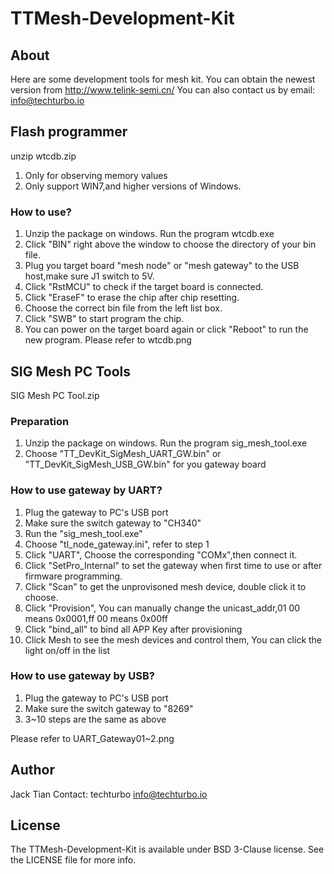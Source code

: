 # TTMesh-Development-Kit

## About

Here are some development tools for mesh kit. You can obtain the newest version from 
http://www.telink-semi.cn/ 
You can also contact us by email:
info@techturbo.io 

## Flash programmer
unzip wtcdb.zip
1. Only for observing memory values
2. Only support WIN7,and higher versions of Windows.

### How to use?
1. Unzip the package on windows. Run the program wtcdb.exe
2. Click "BIN" right above the window to choose the directory of your bin file.
3. Plug you target board "mesh node" or "mesh gateway" to the USB host,make sure J1 switch to 5V.
3. Click "RstMCU" to check if the target board is connected.
4. Click "EraseF" to erase the chip after chip resetting.
5. Choose the correct bin file from the left list box.
6. Click "SWB" to start program the chip.
7. You can power on the target board again or click "Reboot" to run the new program.
Please refer to wtcdb.png

## SIG Mesh PC Tools
SIG Mesh PC Tool.zip

### Preparation
1. Unzip the package on windows. Run the program sig_mesh_tool.exe
2. Choose "TT_DevKit_SigMesh_UART_GW.bin" or "TT_DevKit_SigMesh_USB_GW.bin" for you gateway board
 
### How to use gateway by UART?
1. Plug the gateway to PC's USB port
2. Make sure the switch gateway to "CH340"
3. Run the "sig_mesh_tool.exe"
4. Choose "tl_node_gateway.ini", refer to step 1
5. Click "UART", Choose the corresponding "COMx",then connect it.
6. Click "SetPro_Internal" to set the gateway when first time to use or after firmware programming.
7. Click "Scan" to get the unprovisoned mesh device, double click it to choose.
8. Click "Provision", You can manually change the unicast_addr,01 00 means 0x0001,ff 00 means 0x00ff
9. Click "bind_all" to bind all APP Key after provisioning
10. Click Mesh to see the mesh devices and control them, You can click the light on/off in the list


### How to use gateway by USB?
1. Plug the gateway to PC's USB port
2. Make sure the switch gateway to "8269"
3. 3~10 steps are the same as above

Please refer to UART_Gateway01~2.png
## Author
Jack Tian
Contact: techturbo <info@techturbo.io>

## License

The TTMesh-Development-Kit is available under BSD 3-Clause license. See the LICENSE file for more info.
